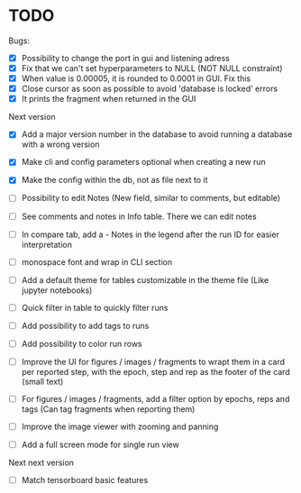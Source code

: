 # TODO
Bugs:
- [X] Possibility to change the port in gui and listening adress
- [X] Fix that we can't set hyperparameters to NULL (NOT NULL constraint)
- [X] When value is 0.00005, it is rounded to 0.0001 in GUI. Fix this
- [X] Close cursor as soon as possible to avoid 'database is locked' errors
- [X] It prints the fragment when returned in the GUI

Next version
- [X] Add a major version number in the database to avoid running a database with a wrong version
- [X] Make cli and config parameters optional when creating a new run
- [X] Make the config within the db, not as file next to it
- [ ] Possibility to edit Notes (New field, similar to comments, but editable)
- [ ] See comments and notes in Info table. There we can edit notes
- [ ] In compare tab, add a - Notes in the legend after the run ID for easier interpretation
- [ ] monospace font and wrap in CLI section
- [ ] Add a default theme for tables customizable in the theme file (Like jupyter notebooks)
- [ ] Quick filter in table to quickly filter runs
- [ ] Add possibility to add tags to runs
- [ ] Add possibility to color run rows
- [ ] Improve the UI for figures / images / fragments to wrapt them in a card per reported step, with the epoch, step and rep as the footer of the card (small text)
- [ ] For figures / images / fragments, add a filter option by epochs, reps and tags (Can tag fragments when reporting them)
- [ ] Improve the image viewer with zooming and panning
- [ ] Add a full screen mode for single run view



Next next version
- [ ] Match tensorboard basic features
